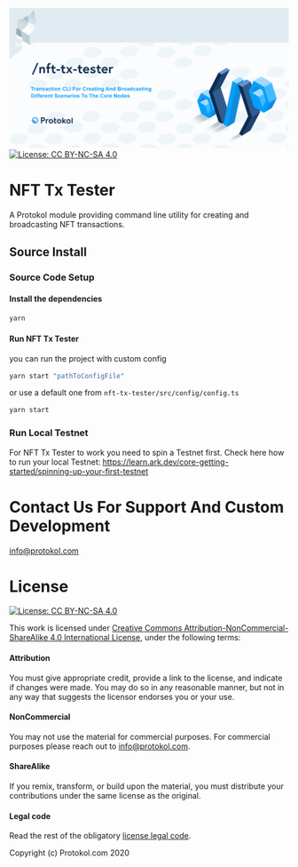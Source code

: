 ![Img](nft-tx-tester.png)
[![License: CC BY-NC-SA 4.0](https://img.shields.io/badge/License-CC%20BY--NC--SA%204.0-lightgrey.svg)](https://creativecommons.org/licenses/by-nc-sa/4.0/)

# NFT Tx Tester

A Protokol module providing command line utility for creating and broadcasting NFT transactions.

## Source Install

### Source Code Setup

#### Install the dependencies
```bash
yarn
```
#### Run NFT Tx Tester
you can run the project with custom config
```bash
yarn start "pathToConfigFile"
```

or use a default one from `nft-tx-tester/src/config/config.ts`
```bash
yarn start
```

### Run Local Testnet

For NFT Tx Tester to work you need to spin a Testnet first. Check here how to run your local Testnet:
https://learn.ark.dev/core-getting-started/spinning-up-your-first-testnet


# Contact Us For Support And Custom Development
info@protokol.com

# License
[![License: CC BY-NC-SA 4.0](https://img.shields.io/badge/License-CC%20BY--NC--SA%204.0-lightgrey.svg)](https://creativecommons.org/licenses/by-nc-sa/4.0/)

This work is licensed under [Creative Commons Attribution-NonCommercial-ShareAlike 4.0 International License](https://creativecommons.org/licenses/by-nc-sa/4.0/), under the following terms:

#### Attribution

You must give appropriate credit, provide a link to the license, and indicate if changes were made. You may do so in any reasonable manner, but not in any way that suggests the licensor endorses you or your use.

#### NonCommercial

You may not use the material for commercial purposes. For commercial purposes please reach out to info@protokol.com.

#### ShareAlike

If you remix, transform, or build upon the material, you must distribute your contributions under the same license as the original.

#### Legal code

Read the rest of the obligatory [license legal code](https://creativecommons.org/licenses/by-nc-sa/4.0/legalcode).

Copyright (c) Protokol.com 2020
